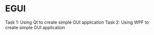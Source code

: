 # EGUI
Task 1: Using Qt to create simple GUI application
Task 2: Using WPF to create simple GUI application 
